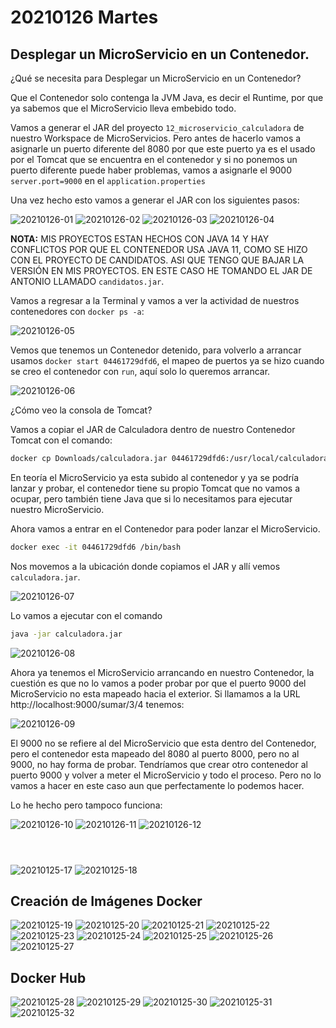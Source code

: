 # 20210126 Martes

## Desplegar un MicroServicio en un Contenedor.

¿Qué se necesita para Desplegar un MicroServicio en un Contenedor?

Que el Contenedor solo contenga la JVM Java, es decir el Runtime, por que ya sabemos que el MicroServicio lleva embebido todo.

Vamos a generar el JAR del proyecto `12_microservicio_calculadora` de nuestro Workspace de MicroServicios. Pero antes de hacerlo vamos a asignarle un puerto diferente del 8080 por que este puerto ya es el usado por el Tomcat que se encuentra en el contenedor y si no ponemos un puerto diferente puede haber problemas, vamos a asignarle el 9000 `server.port=9000` en el `application.properties`

Una vez hecho esto vamos a generar el JAR con los siguientes pasos:

![20210126-01](images2/20210126-01.png)
![20210126-02](images2/20210126-02.png)
![20210126-03](images2/20210126-03.png)
![20210126-04](images2/20210126-04.png)

**NOTA:** MIS PROYECTOS ESTAN HECHOS CON JAVA 14 Y HAY CONFLICTOS POR QUE EL CONTENEDOR USA JAVA 11, COMO SE HIZO CON EL PROYECTO DE CANDIDATOS. ASI QUE TENGO QUE BAJAR LA VERSIÓN EN MIS PROYECTOS. EN ESTE CASO HE TOMANDO EL JAR DE ANTONIO LLAMADO `candidatos.jar`.

Vamos a regresar a la Terminal y vamos a ver la actividad de nuestros contenedores con `docker ps -a`:

![20210126-05](images2/20210126-05.png)

Vemos que tenemos un Contenedor detenido, para volverlo a arrancar usamos `docker start 04461729dfd6`, el mapeo de puertos ya se hizo cuando se creo el contenedor con `run`, aquí solo lo queremos arrancar.

![20210126-06](images2/20210126-06.png)

¿Cómo veo la consola de Tomcat? 

Vamos a copiar el JAR de Calculadora dentro de nuestro Contenedor Tomcat con el comando: 

```sh
docker cp Downloads/calculadora.jar 04461729dfd6:/usr/local/calculadora.jar
```

En teoría el MicroServicio ya esta subido al contenedor y ya se podría lanzar y probar, el contenedor tiene su propio Tomcat que no vamos a ocupar, pero también tiene Java que si lo necesitamos para ejecutar nuestro MicroServicio. 

Ahora vamos a entrar en el Contenedor para poder lanzar el MicroServicio. 

```sh
docker exec -it 04461729dfd6 /bin/bash
```

Nos movemos a la ubicación donde copiamos el JAR y allí vemos `calculadora.jar`.

![20210126-07](images2/20210126-07.png)

Lo vamos a ejecutar con el comando 

```sh
java -jar calculadora.jar
```

![20210126-08](images2/20210126-08.png)


Ahora ya tenemos el MicroServicio arrancando en nuestro Contenedor, la cuestión es que no lo vamos a poder probar por que el puerto 9000 del MicroServicio no esta mapeado hacia el exterior. Si llamamos a la URL http://localhost:9000/sumar/3/4 tenemos:

![20210126-09](images2/20210126-09.png)

El 9000 no se refiere al del MicroServicio que esta dentro del Contenedor, pero el contenedor esta mapeado del 8080 al puerto 8000, pero no al 9000, no hay forma de probar. Tendríamos que crear otro contenedor al puerto 9000 y volver a meter el MicroServicio y todo el proceso. Pero no lo vamos a hacer en este caso aun que perfectamente lo podemos hacer. 

Lo he hecho pero tampoco funciona:

![20210126-10](images2/20210126-10.png)
![20210126-11](images2/20210126-11.png)
![20210126-12](images2/20210126-12.png)

```sh

```


```sh

```

```sh

```










![20210125-17](images2/20210125-17.png)
![20210125-18](images2/20210125-18.png)

## Creación de Imágenes Docker

![20210125-19](images2/20210125-19.png)
![20210125-20](images2/20210125-20.png)
![20210125-21](images2/20210125-21.png)
![20210125-22](images2/20210125-22.png)
![20210125-23](images2/20210125-23.png)
![20210125-24](images2/20210125-24.png)
![20210125-25](images2/20210125-25.png)
![20210125-26](images2/20210125-26.png)
![20210125-27](images2/20210125-27.png)

## Docker Hub

![20210125-28](images2/20210125-28.png)
![20210125-29](images2/20210125-29.png)
![20210125-30](images2/20210125-30.png)
![20210125-31](images2/20210125-31.png)
![20210125-32](images2/20210125-32.png)

